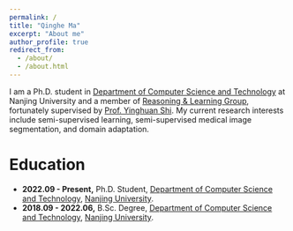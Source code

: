 ```yaml
---
permalink: /
title: "Qinghe Ma"
excerpt: "About me"
author_profile: true
redirect_from: 
  - /about/
  - /about.html
---
```

I am a Ph.D. student in [Department of Computer Science and Technology](https://cs.nju.edu.cn/main.htm) at Nanjing University and a member of [Reasoning & Learning Group](https://cs.nju.edu.cn/rl/index.htm), fortunately supervised by [Prof. Yinghuan Shi](https://cs.nju.edu.cn/shiyh/index.htm). My current research interests include semi-supervised learning, semi-supervised medical image segmentation, and domain adaptation.


Education
=====
- **2022.09 - Present,** Ph.D. Student, [Department of Computer Science and Technology](https://cs.nju.edu.cn/main.htm), [Nanjing University](https://www.nju.edu.cn/).
- **2018.09 - 2022.06,** B.Sc. Degree, [Department of Computer Science and Technology](https://cs.nju.edu.cn/main.htm), [Nanjing University](https://www.nju.edu.cn/).

